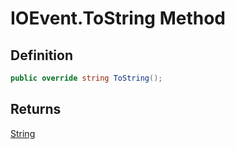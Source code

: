# IOEvent.ToString Method
## Definition

```c#
public override string ToString();
```

## Returns

[String](https://learn.microsoft.com/en-gb/dotnet/api/System.String)
